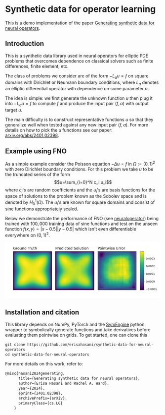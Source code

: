 # Synthetic data for operator learning 

This is a demo implementation of the paper [Generating synthetic data for neural operators](https://arxiv.org/abs/2401.02398).

## Introduction 

This is a synthetic data library used in neural operators for elliptic PDE problems that overcomes dependence on classical solvers such as finite differences, finite element, etc.  

 

The class of problems we consider are of the form $-L_au = f$ on square domains with Dirichlet or Neumann boundary conditions, where $L_a$ denotes an elliptic differential operator with dependence on some parameter $a$. 

 

The idea is simple: we first generate the unknown function $u$ then plug it into $-L_a u = f$ to compute $f$ and produce the input pair $(f,a)$ with output target $u$.  

 

The main difficulty is to construct representative functions $u$ so that they generalize well when tested against any new input pair $(f,a)$. For more details on how to pick the $u$ functions see our paper: [arxiv.org/abs/2401.02398](https://arxiv.org/abs/2401.02398).

 

## Example using FNO 

As a simple example consider the Poisson equation $-\Delta u = f$ in $\Omega:=(0,1)^2$ with zero Dirichlet boundary conditions. For this problem we take $u$ to be the truncated series of the form $$u=\sum_{i=0}^N c_i u_i$$ where $c_i$'s are random coefficients and the $u_i$'s are basis functions for the space of solutions to the problem known as the Sobolev space and is denoted by $H_0^1(\Omega)$. The $u_i$'s are known for square domains and consist of sine functions appropriately scaled.  

 

Below we demonstrate the performance of FNO (see [neuraloperator](https://github.com/neuraloperator/neuraloperator)) being trained with $100,000$ training data of sine functions and test on the unseen function $f(x,y)=|x-0.5||y-0.5|$ which isn't even differentiable everywhere on $(0,1)^2$. 

 

<p float="left"> 

  <img src="pictures/testing5_100000.png" /> 

</p> 

 


## Installation and citation 

This library depends on NumPy, PyTorch and the [SymEngine](https://github.com/symengine/symengine.py) python wrapper to symbolically generate functions and take derivatives before evaluating them pointwise on grids. To get started, one can clone this 

 

``` 
git clone https://github.com/erisahasani/synthetic-data-for-neural-operators 
cd synthetic-data-for-neural-operators 
``` 

 
For more details on this work, refer to:  

```
@misc{hasani2024generating,
      title={Generating synthetic data for neural operators}, 
      author={Erisa Hasani and Rachel A. Ward},
      year={2024},
      eprint={2401.02398},
      archivePrefix={arXiv},
      primaryClass={cs.LG}
    }
``` 